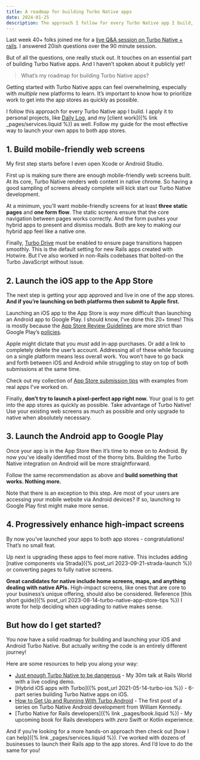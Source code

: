 ```yaml
---
title: A roadmap for building Turbo Native apps
date: 2024-01-25
description: The approach I follow for every Turbo Native app I build, including which app store to submit to first and how to prioritize work.
---
```


Last week 40+ folks joined me for a [live Q&A session on Turbo Native + rails](https://www.youtube.com/watch?v=z5vlVeLf9Nw). I answered 20ish questions over the 90 minute session.

But of all the questions, one really stuck out. It touches on an essential part of building Turbo Native apps. And I haven’t spoken about it publicly yet!

> What’s my roadmap for building Turbo Native apps?

Getting started with Turbo Native apps can feel overwhelming, especially with *multiple* new platforms to learn. It’s important to know how to prioritize work to get into the app stores as quickly as possible.

I follow this approach for every Turbo Native app I build. I apply it to personal projects, like [Daily Log](https://dailylog.ing), and my [client work]({% link _pages/services.liquid %}) as well. Follow my guide for the most effective way to launch your own apps to both app stores.

## 1. Build mobile-friendly web screens

My first step starts before I even open Xcode or Android Studio.

First up is making sure there are enough mobile-friendly web screens built. At its core, Turbo Native renders web content in native chrome. So having a good sampling of screens already complete will kick start our Turbo Native development.

At a minimum, you’ll want mobile-friendly screens for at least **three static pages** and **one form flow**. The static screens ensure that the core navigation between pages works correctly. And the form pushes your hybrid apps to present and dismiss modals. Both are key to making our hybrid app feel like a native one.

Finally, [Turbo Drive](https://turbo.hotwired.dev/handbook/drive) must be enabled to ensure page transitions happen smoothly. This is the default setting for new Rails apps created with Hotwire. But I’ve also worked in non-Rails codebases that bolted-on the Turbo JavaScript without issue.

## 2. Launch the iOS app to the App Store

The next step is getting your app approved and live in one of the app stores. **And if you’re launching on both platforms then submit to Apple first.**

Launching an iOS app to the App Store is _way_ more difficult than launching an Android app to Google Play. I should know, I've done this 20+ times! This is mostly because the [App Store Review Guidelines](https://developer.apple.com/app-store/review/guidelines/) are more strict than Google Play’s [policies](https://developer.android.com/distribute/play-policies).

Apple might dictate that you *must* add in-app purchases. Or add a link to completely delete the user’s account. Addressing all of these while focusing on a single platform means less overall work. You won’t have to go back and forth between iOS and Android while struggling to stay on top of both submissions at the same time.

<p class="note">Check out my collection of <a href="{% post_url 2023-08-14-turbo-native-app-store-tips %}">App Store submission tips</a> with examples from real apps I've worked on.</p>

Finally, **don’t try to launch a pixel-perfect app right now.** Your goal is to get into the app stores as quickly as possible. Take advantage of Turbo Native! Use your existing web screens as much as possible and only upgrade to native when absolutely necessary.

## 3. Launch the Android app to Google Play

Once your app is in the App Store then it’s time to move on to Android. By now you've ideally identified most of the thorny bits. Building the Turbo Native integration on Android will be more straightforward.

Follow the same recommendation as above and **build something that works. Nothing more.**

Note that there is an exception to this step. Are most of your users are accessing your mobile website via Android devices? If so, launching to Google Play first might make more sense.

## 4. Progressively enhance high-impact screens

By now you’ve launched your apps to both app stores - congratulations! That’s no small feat.

Up next is upgrading these apps to feel more native. This includes adding [native components via Strada]({% post_url 2023-09-21-strada-launch %}) or converting pages to fully native screens.

**Great candidates for native include home screens, maps, and anything dealing with native APIs.** High-impact screens, like ones that are core to your business’s unique offering, should also be considered. Reference [this short guide]({% post_url 2023-08-14-turbo-native-app-store-tips %}) I wrote for help deciding when upgrading to native makes sense.

## But how do I get started?

You now have a solid roadmap for building and launching your iOS and Android Turbo Native. But actually *writing* the code is an entirely different journey!

Here are some resources to help you along your way:

- [Just enough Turbo Native to be dangerous](https://www.youtube.com/watch?v=hAq05KSra2g) - My 30m talk at Rails World with a live coding demo.
- [Hybrid iOS apps with Turbo]({% post_url 2021-05-14-turbo-ios %}) - 6-part series building Turbo Native apps on iOS.
- [How to Get Up and Running With Turbo Android](https://williamkennedy.ninja/android/2023/05/10/up-and-running-with-turbo-android-part-1/) - The first post of a series on Turbo Native Android development from William Kennedy.
- [Turbo Native for Rails developers]({% link _pages/book.liquid %}) - My upcoming book for Rails developers with *zero* Swift or Kotlin experience.

And if you’re looking for a more hands-on approach then check out [how I can help]({% link _pages/services.liquid %}). I've worked with dozens of businesses to launch their Rails app to the app stores. And I’d love to do the same for you!
